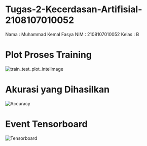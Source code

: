 # Tugas-2-Kecerdasan-Artifisial-2108107010052
Nama : Muhammad Kemal Fasya
NIM  : 2108107010052
Kelas : B

# Plot Proses Training
![train_test_plot_intelimage](https://github.com/Dbrandlazz/Tugas-2-Kecerdasan-Artifisial-2108107010052/assets/73331870/06702878-05c5-40b1-b736-6fd8590e3f10)

# Akurasi yang Dihasilkan
![Accuracy](https://github.com/Dbrandlazz/Tugas-2-Kecerdasan-Artifisial-2108107010052/assets/73331870/213572d6-f54b-4d96-8a10-db9046f5433e)

# Event Tensorboard
![Tensorboard](https://github.com/Dbrandlazz/Tugas-2-Kecerdasan-Artifisial-2108107010052/assets/73331870/f2d7d756-c562-43be-9ff3-21a4b78362a1)

